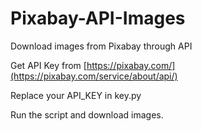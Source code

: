 # Pixabay-API-Images
Download images from Pixabay through API

Get API Key from [https://pixabay.com/](https://pixabay.com/service/about/api/)

Replace your API_KEY in key.py

Run the script and download images.
